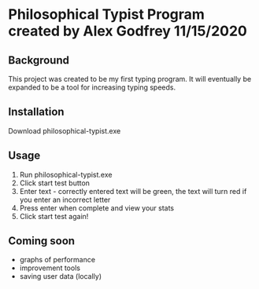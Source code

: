 # Philosophical Typist Program created by Alex Godfrey 11/15/2020

## Background
This project was created to be my first typing program. It will eventually be expanded to be a tool for increasing typing speeds.

## Installation
Download philosophical-typist.exe

## Usage
1. Run philosophical-typist.exe
2. Click start test button
3. Enter text - correctly entered text will be green, the text will turn red if you enter an incorrect letter
4. Press enter when complete and view your stats
5. Click start test again!

## Coming soon
* graphs of performance
* improvement tools
* saving user data (locally)
